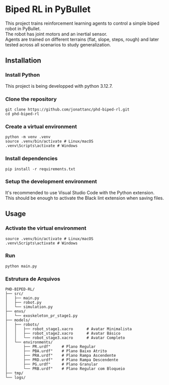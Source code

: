 # Biped RL in PyBullet

This project trains reinforcement learning agents to control a simple biped robot in PyBullet.  
The robot has joint motors and an inertial sensor.  
Agents are trained on different terrains (flat, slope, steps, rough) and later tested across all scenarios to study generalization.

## Installation

### Install Python

This project is being developped with python 3.12.7.

### Clone the repository

```
git clone https://github.com/jonattanc/phd-biped-rl.git
cd phd-biped-rl
```

### Create a virtual environment

```
python -m venv .venv
source .venv/bin/activate # Linux/macOS
.venv\Scripts\activate # Windows
```

### Install dependencies

```
pip install -r requirements.txt
```

### Setup the development environment

It's recommended to use Visual Studio Code with the Python extension. This should be enough to activate the Black lint extension when saving files.

## Usage

### Activate the virtual environment

```
source .venv/bin/activate # Linux/macOS
.venv\Scripts\activate # Windows
```

### Run

```
python main.py
```

### Estrutura de Arquivos
```
PHD-BIPED-RL/
├── src/
│   ├── main.py
│   ├── robot.py
│   └── simulation.py
├── envs/ 
│   └── exoskeleton_pr_stage1.py 
├── models/
│   ├── robots/
│   │   ├── robot_stage1.xacro      # Avatar Minimalista
│   │   ├── robot_stage2.xacro      # Avatar Básico
│   │   └── robot_stage3.xacro      # Avatar Completo
│   └── environments/
│       ├── PR.urdf"     # Plano Regular
│       ├── PBA.urdf"    # Plano Baixo Atrito
│       ├── PRA.urdf"    # Plano Rampa Ascendente
│       ├── PRD.urdf"    # Plano Rampa Descendente
│       ├── PG.urdf"     # Plano Granular
│       └── PRB.urdf"    # Plano Regular com Bloqueio
├── tmp/
└── logs/
```